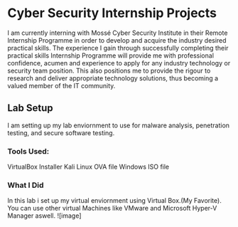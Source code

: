 # Cyber Security Internship Projects

I am currently interning with Mossé Cyber Security Institute in their Remote Internship Programme in order to develop and acquire the industry desired practical skills.
The experience I gain through successfully completing their practical skills Internship Programme will provide me with professional confidence, acumen and experience to apply for any industry technology or security team position. 
This also positions me to provide the rigour to research and deliver appropriate technology solutions, thus becoming a valued member of the IT community.

## Lab Setup

I am setting up my lab enviornment to use for malware analysis, penetration testing, and secure software testing.

### Tools Used:

VirtualBox Installer
Kali Linux OVA file
Windows ISO file

### What I Did

In this lab i set up my virtual enviornment using Virtual Box.(My Favorite). You can use other virtual Machines like VMware and Microsoft Hyper-V Manager aswell.
![image]
